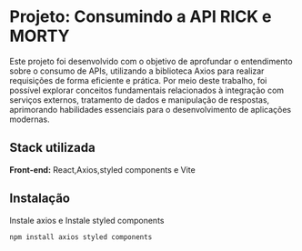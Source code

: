 
# Projeto: Consumindo a API RICK e MORTY

Este projeto foi desenvolvido com o objetivo de aprofundar o entendimento sobre o consumo de APIs, utilizando a biblioteca Axios para realizar requisições de forma eficiente e prática. Por meio deste trabalho, foi possível explorar conceitos fundamentais relacionados à integração com serviços externos, tratamento de dados e manipulação de respostas, aprimorando habilidades essenciais para o desenvolvimento de aplicações modernas.

## Stack utilizada

**Front-end:** React,Axios,styled components e Vite




## Instalação

Instale axios e
Instale styled components

```bash
npm install axios styled components

```
    
